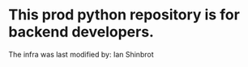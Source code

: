 
# This prod python repository is for backend developers. 
The infra was last modified by: Ian Shinbrot
